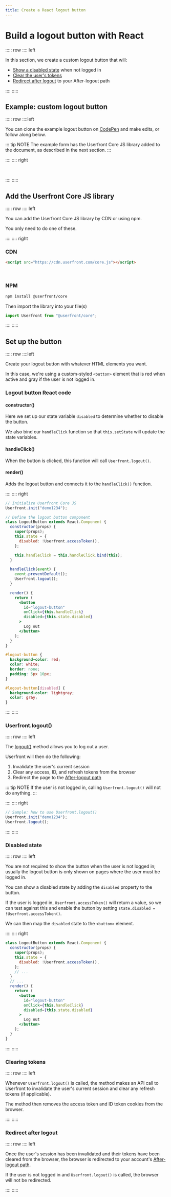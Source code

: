 ```yaml
---
title: Create a React logout button
---
```


<toolkit-breadcrumb />

# Build a logout button with React

::::: row
:::: left

In this section, we create a custom logout button that will:

- [Show a disabled state](#disabled-state) when not logged in
- [Clear the user's tokens](#clearing-tokens)
- [Redirect after logout](#redirect-after-logout) to your After-logout path

::::
:::::

## Example: custom logout button

::::: row
::::left

You can clone the example logout button on [CodePen](https://codepen.io/userfront/pen/yLbBBeq) and make edits, or follow along below.

::: tip NOTE
The example form has the Userfront Core JS library added to the document, as described in the next section.
:::

::::
:::: right

<br/>
<codepen title="Build a logout button with React" slug="yLbBBeq"/>

::::
:::::

## Add the Userfront Core JS library

::::: row
:::: left

You can add the Userfront Core JS library by CDN or using npm.

You only need to do one of these.

::::
:::: right

### CDN

```html
<script src="https://cdn.userfront.com/core.js"></script>
```

<br>

### NPM

```sh
npm install @userfront/core
```

Then import the library into your file(s)

```js
import Userfront from "@userfront/core";
```

::::
:::::

## Set up the button

::::: row
::::left

Create your logout button with whatever HTML elements you want.

In this case, we're using a custom-styled `<button>` element that is red when active and gray if the user is not logged in.

### Logout button React code

#### constructor()

Here we set up our state variable `disabled` to determine whether to disable the button.

We also bind our `handleClick` function so that `this.setState` will update the state variables.

#### handleClick()

When the button is clicked, this function will call `Userfront.logout()`.

#### render()

Adds the logout button and connects it to the `handleClick()` function.

::::
:::: right

```jsx
// Initialize Userfront Core JS
Userfront.init("demo1234");

// Define the logout button component
class LogoutButton extends React.Component {
  constructor(props) {
    super(props);
    this.state = {
      disabled: !Userfront.accessToken(),
    };

    this.handleClick = this.handleClick.bind(this);
  }

  handleClick(event) {
    event.preventDefault();
    Userfront.logout();
  }

  render() {
    return (
      <button
        id="logout-button"
        onClick={this.handleClick}
        disabled={this.state.disabled}
      >
        Log out
      </button>
    );
  }
}
```

```css
#logout-button {
  background-color: red;
  color: white;
  border: none;
  padding: 5px 10px;
}

#logout-button[disabled] {
  background-color: lightgray;
  color: gray;
}
```

::::
:::::

### Userfront.logout()

::::: row
:::: left

The [logout()](/docs/js.html#logout) method allows you to log out a user.

Userfront will then do the following:

1. Invalidate the user's current session
2. Clear any access, ID, and refresh tokens from the browser
3. Redirect the page to the [After-logout path](/guide/glossary.html#after-logout-path)

::: tip NOTE
If the user is not logged in, calling `Userfront.logout()` will not do anything.
:::

::::
:::: right

```js
// Sample: how to use Userfront.logout()
Userfront.init("demo1234");
Userfront.logout();
```

::::
:::::

### Disabled state

::::: row
:::: left

You are not required to show the button when the user is not logged in; usually the logout button is only shown on pages where the user must be logged in.

You can show a disabled state by adding the `disabled` property to the button.

If the user is logged in, `Userfront.accessToken()` will return a value, so we can test against this and enable the button by setting `state.disabled = !Userfront.accessToken()`.

We can then map the `disabled` state to the `<button>` element.

::::
:::: right

```jsx {5,15}
class LogoutButton extends React.Component {
  constructor(props) {
    super(props);
    this.state = {
      disabled: !Userfront.accessToken(),
    };
    // ...
  }
  // ...
  render() {
    return (
      <button
        id="logout-button"
        onClick={this.handleClick}
        disabled={this.state.disabled}
      >
        Log out
      </button>
    );
  }
}
```

::::
:::::

### Clearing tokens

::::: row
:::: left

Whenever `Userfront.logout()` is called, the method makes an API call to Userfront to invalidate the user's current session and clear any refresh tokens (if applicable).

The method then removes the access token and ID token cookies from the browser.

::::
:::::

### Redirect after logout

::::: row
:::: left

Once the user's session has been invalidated and their tokens have been cleared from the browser, the browser is redirected to your account's [After-logout path](/guide/glossary.html#after-logout-path).

If the user is not logged in and `Userfront.logout()` is called, the browser will not be redirected.

::::
:::::
